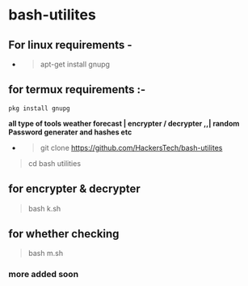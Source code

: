 # bash-utilites

## For linux requirements -
- >apt-get install gnupg

## for termux requirements :-
```
pkg install gnupg 
```


**all type of tools weather forecast | encrypter / decrypter ,,| random Password generater and hashes etc**

- >git clone https://github.com/HackersTech/bash-utilites

>cd bash utilities 


## for encrypter & decrypter

>bash k.sh

## for whether checking 

>bash m.sh


### more added soon
